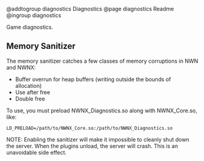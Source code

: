 @addtogroup diagnostics Diagnostics
@page diagnostics Readme
@ingroup diagnostics

Game diagnostics.

## Memory Sanitizer

The memory sanitizer catches a few classes of memory corruptions in NWN and NWNX:

* Buffer overrun for heap buffers (writing outside the bounds of allocation)
* Use after free
* Double free

To use, you must preload NWNX_Diagnostics.so along with NWNX_Core.so, like:

    LD_PRELOAD=/path/to/NWNX_Core.so:/path/to/NWNX_Diagnostics.so

NOTE: Enabling the sanitizer will make it impossible to cleanly shut down the server. When the plugins unload, the server will crash. This is an unavoidable side effect.
